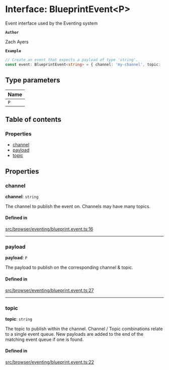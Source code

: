 # Interface: BlueprintEvent<P\>

Event interface used by the Eventing system

**`Author`**

Zach Ayers

**`Example`**

```typescript
// Create an event that expects a payload of type 'string'.
const event: BlueprintEvent<string> = { channel: 'my-channel', topic: 'my-topic', payload: 'my-payload' };
```

## Type parameters

| Name |
| :------ |
| `P` |

## Table of contents

### Properties

- [channel](BlueprintEvent.md#channel)
- [payload](BlueprintEvent.md#payload)
- [topic](BlueprintEvent.md#topic)

## Properties

### channel

 **channel**: `string`

The channel to publish the event on. Channels may have many topics.

#### Defined in

[src/browser/eventing/blueprint.event.ts:16](https://github.com/zjayers/AssembleJS/blob/e570b1c/src/browser/eventing/blueprint.event.ts#L16)

___

### payload

 **payload**: `P`

The payload to publish on the corresponding channel & topic.

#### Defined in

[src/browser/eventing/blueprint.event.ts:27](https://github.com/zjayers/AssembleJS/blob/e570b1c/src/browser/eventing/blueprint.event.ts#L27)

___

### topic

 **topic**: `string`

The topic to publish within the channel. Channel / Topic combinations relate to a single event queue.
New payloads are added to the end of the matching event queue if one is found.

#### Defined in

[src/browser/eventing/blueprint.event.ts:22](https://github.com/zjayers/AssembleJS/blob/e570b1c/src/browser/eventing/blueprint.event.ts#L22)
